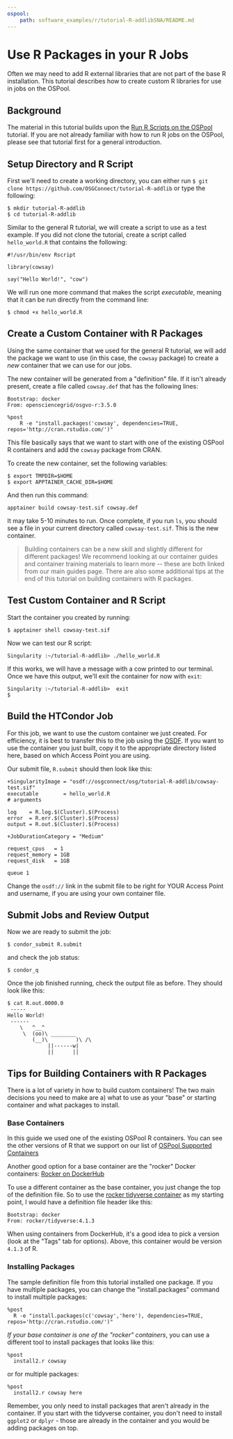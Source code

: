 ```yaml
---
ospool:
    path: software_examples/r/tutorial-R-addlibSNA/README.md
---
```


# Use R Packages in your R Jobs


Often we may need to add R external libraries that are not part of 
the base R installation.
This tutorial describes how to create custom R libraries for use in jobs 
on the OSPool.

## Background

The material in this tutorial builds upon the 
[Run R Scripts on the OSPool]() 
tutorial. If you are not already familiar with how to run R jobs on 
the OSPool, please see that tutorial first for a general introduction. 

## Setup Directory and R Script

First we'll need to create a working directory, you can either run 
`$ git clone https://github.com/OSGConnect/tutorial-R-addlib` or type the following:

	$ mkdir tutorial-R-addlib
	$ cd tutorial-R-addlib

Similar to the general R tutorial, we will create a script to use as a test 
example. If you did not clone the tutorial, create a script called 
`hello_world.R` that contains the following:
	
	#!/usr/bin/env Rscript

	library(cowsay)

	say("Hello World!", "cow")

We will run one more command that makes the script *executable*, meaning that it 
can be run directly from the command line: 

	$ chmod +x hello_world.R

## Create a Custom Container with R Packages

Using the same container that we used for the general R tutorial, we will 
add the package we want to use (in this case, the `cowsay` package) to create 
a *new* container that we can use for our jobs. 

The new container will be generated from a "definition" file. If it isn't already 
present, create a file called `cowsay.def` that has the following lines: 

	Bootstrap: docker
	From: opensciencegrid/osgvo-r:3.5.0

	%post
		R -e "install.packages('cowsay', dependencies=TRUE, repos='http://cran.rstudio.com/')"

This file basically says that we want to start with one of the existing OSPool R 
containers and add the `cowsay` package from CRAN. 

To create the new container, set the following variables: 

	$ export TMPDIR=$HOME
	$ export APPTAINER_CACHE_DIR=$HOME

And then run this command: 

	apptainer build cowsay-test.sif cowsay.def

It may take 5-10 minutes to run. Once complete, if you run `ls`, you should see a 
file in your current directory called `cowsay-test.sif`. This is the new container. 

> Building containers can be a new skill and slightly different for different 
> packages! We recommend looking at our container guides and container training 
> materials to learn more -- these are both linked from our main guides page. 
> There are also some additional tips at the end of this tutorial on building 
> containers with R packages. 

## Test Custom Container and R Script

Start the container you created by running: 

	$ apptainer shell cowsay-test.sif

Now we can test our R script: 

	Singularity :~/tutorial-R-addlib> ./hello_world.R

If this works, we will have a message with a cow printed to our terminal. Once we have this output, we'll exit the container for now with `exit`: 

	Singularity :~/tutorial-R-addlib>  exit
	$ 

##  Build the HTCondor Job

For this job, we want to use the custom container we just created. For 
efficiency,  it is best to transfer this to the job using the [OSDF](). 
If you want to use the container you just built, copy it to the appropriate 
directory listed here, based on which Access Point you are using. 

Our submit file, `R.submit` should then look like this: 

	+SingularityImage = "osdf://osgconnect/osg/tutorial-R-addlib/cowsay-test.sif"
	executable        = hello_world.R
	# arguments

	log    = R.log.$(Cluster).$(Process)
	error  = R.err.$(Cluster).$(Process)
	output = R.out.$(Cluster).$(Process)

	+JobDurationCategory = "Medium"

	request_cpus   = 1
	request_memory = 1GB
	request_disk   = 1GB

	queue 1

Change the `osdf://` link in the submit file to be right for YOUR Access Point and 
username, if you are using your own container file. 

## Submit Jobs and Review Output

Now we are ready to submit the job:

    $ condor_submit R.submit

and check the job status:

    $ condor_q

Once the job finished running, check the output file as before. They should look like this:

	$ cat R.out.0000.0
	 ----- 
	Hello World! 
	 ------ 
		\   ^__^ 
		 \  (oo)\ ________ 
			(__)\         )\ /\ 
				 ||------w|
				 ||      ||


## Tips for Building Containers with R Packages

There is a lot of variety in how to build custom containers! The two main decisions
you need to make are a) what to use as your "base" or starting container and what 
packages to install. 

### Base Containers

In this guide we used one of the existing OSPool R containers. You 
can see the other versions of R that we support on our list of [OSPool Supported Containers]()

Another good option for a base container are the "rocker" Docker containers: 
[Rocker on DockerHub](https://hub.docker.com/u/rocker)

To use a different container as the base container, you just change the top of 
the definition file. So to use the [rocker tidyverse container](https://hub.docker.com/r/rocker/tidyverse) as my starting point, I would 
have a definition file header like this:

	Bootstrap: docker
	From: rocker/tidyverse:4.1.3

When using containers from DockerHub, it's a good idea to pick a version (look at 
the "Tags" tab for options). Above, this container would be version `4.1.3` of R. 

### Installing Packages

The sample definition file from this tutorial installed one package. If you have 
multiple packages, you can change the "install.packages" command to install 
multiple packages: 

	%post
 	  R -e "install.packages(c('cowsay','here'), dependencies=TRUE, repos='http://cran.rstudio.com/')"

*If your base container is one of the "rocker" containers*, you can use a different
tool to install packages that looks like this: 

	%post
 	  install2.r cowsay

or for multiple packages: 

	%post
 	  install2.r cowsay here

Remember, you only need to install packages that aren't already in the container. If 
you start with the tidyverse container, you don't need to install `ggplot2` or `dplyr` - 
those are already in the container and you would be adding packages on top. 